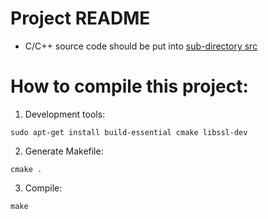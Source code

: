 # Project README
* C/C++ source code should be put into [sub-directory src](./src)

# How to compile this project:

1. Development tools:
```
sudo apt-get install build-essential cmake libssl-dev
```

2. Generate Makefile:
```
cmake .
```

3. Compile:
```
make
```
